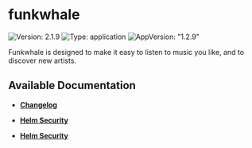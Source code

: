 # funkwhale

![Version: 2.1.9](https://img.shields.io/badge/Version-2.1.9-informational?style=flat-square) ![Type: application](https://img.shields.io/badge/Type-application-informational?style=flat-square) ![AppVersion: "1.2.9"](https://img.shields.io/badge/AppVersion-"1.2.9"-informational?style=flat-square)

Funkwhale is designed to make it easy to listen to music you like, and to discover new artists.

## Available Documentation

- [**Changelog**](CHANGELOG)

- [**Helm Security**](container-security)

- [**Helm Security**](helm-security)

